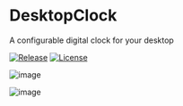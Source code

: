 # DesktopClock

A configurable digital clock for your desktop

[![Release](https://img.shields.io/github/release/danielchalmers/DesktopClock.svg)](https://github.com/danielchalmers/DesktopClock/releases/latest)
[![License](https://img.shields.io/github/license/danielchalmers/DesktopClock.svg)](LICENSE)

![image](https://user-images.githubusercontent.com/7112040/135598345-72b12e6a-0f27-4249-882c-ef16f512fb03.png)

![image](https://user-images.githubusercontent.com/7112040/135598535-862ac2eb-d626-458b-8513-bc670bc9c87b.png)
